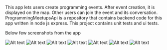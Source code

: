 This app lets users create programming events. After event creation, it is displayed on the map. Other users can join the event and its conversation.
ProgrammingMeetupsApi is a repository that contains backend code for this app written in node js express.
This project contains unit tests and ui tests.

Below few screenshots from the app

![Alt text](appimages/1.jpg?raw=true "")
![Alt text](appimages/2.jpg?raw=true "")
![Alt text](appimages/3.jpg?raw=true "")
![Alt text](appimages/4.jpg?raw=true "")
![Alt text](appimages/5.jpg?raw=true "")
![Alt text](appimages/6.jpg?raw=true "")
![Alt text](appimages/7.jpg?raw=true "")
